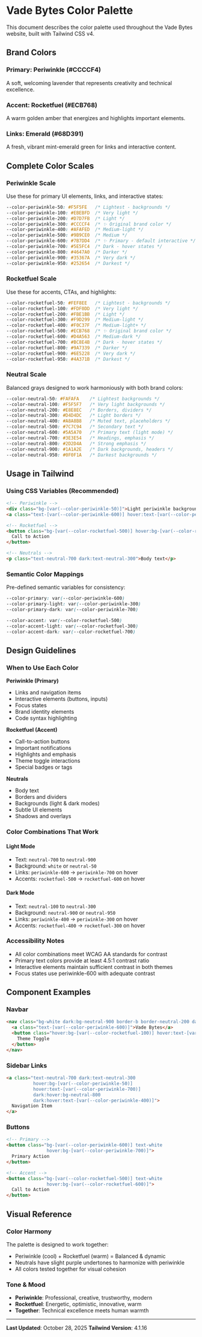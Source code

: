 # Vade Bytes Color Palette

This document describes the color palette used throughout the Vade Bytes website, built with Tailwind CSS v4.

## Brand Colors

### Primary: Periwinkle (#CCCCF4)
A soft, welcoming lavender that represents creativity and technical excellence.

### Accent: Rocketfuel (#ECB768)
A warm golden amber that energizes and highlights important elements.

### Links: Emerald (#68D391)
A fresh, vibrant mint-emerald green for links and interactive content.

## Complete Color Scales

### Periwinkle Scale
Use these for primary UI elements, links, and interactive states:

```css
--color-periwinkle-50: #F5F5FE   /* Lightest - backgrounds */
--color-periwinkle-100: #EBEBFD  /* Very light */
--color-periwinkle-200: #D7D7FB  /* Light */
--color-periwinkle-300: #CCCCF4  /* ✨ Original brand color */
--color-periwinkle-400: #AFAFED  /* Medium-light */
--color-periwinkle-500: #9B9CE0  /* Medium */
--color-periwinkle-600: #7B7DD4  /* ✨ Primary - default interactive */
--color-periwinkle-700: #5E5FC4  /* Dark - hover states */
--color-periwinkle-800: #4647A0  /* Darker */
--color-periwinkle-900: #35367A  /* Very dark */
--color-periwinkle-950: #252654  /* Darkest */
```

### Rocketfuel Scale
Use these for accents, CTAs, and highlights:

```css
--color-rocketfuel-50: #FEF8EE   /* Lightest - backgrounds */
--color-rocketfuel-100: #FDF0DD  /* Very light */
--color-rocketfuel-200: #FBE1BB  /* Light */
--color-rocketfuel-300: #F9D299  /* Medium-light */
--color-rocketfuel-400: #F0C37F  /* Medium-light+ */
--color-rocketfuel-500: #ECB768  /* ✨ Original brand color */
--color-rocketfuel-600: #D4A563  /* Medium-dark */
--color-rocketfuel-700: #BC8E4B  /* Dark - hover states */
--color-rocketfuel-800: #9A7339  /* Darker */
--color-rocketfuel-900: #6E5228  /* Very dark */
--color-rocketfuel-950: #4A371B  /* Darkest */
```

### Neutral Scale
Balanced grays designed to work harmoniously with both brand colors:

```css
--color-neutral-50: #FAFAFA    /* Lightest backgrounds */
--color-neutral-100: #F5F5F7   /* Very light backgrounds */
--color-neutral-200: #E8E8EC   /* Borders, dividers */
--color-neutral-300: #D4D4DC   /* Light borders */
--color-neutral-400: #A8A8B8   /* Muted text, placeholders */
--color-neutral-500: #7C7C94   /* Secondary text */
--color-neutral-600: #5A5A70   /* Primary text (light mode) */
--color-neutral-700: #3E3E54   /* Headings, emphasis */
--color-neutral-800: #2D2D4A   /* Strong emphasis */
--color-neutral-900: #1A1A2E   /* Dark backgrounds, headers */
--color-neutral-950: #0F0F1A   /* Darkest backgrounds */
```

## Usage in Tailwind

### Using CSS Variables (Recommended)
```html
<!-- Periwinkle -->
<div class="bg-[var(--color-periwinkle-50)]">Light periwinkle background</div>
<a class="text-[var(--color-periwinkle-600)] hover:text-[var(--color-periwinkle-700)]">Link</a>

<!-- Rocketfuel -->
<button class="bg-[var(--color-rocketfuel-500)] hover:bg-[var(--color-rocketfuel-600)]">
  Call to Action
</button>

<!-- Neutrals -->
<p class="text-neutral-700 dark:text-neutral-300">Body text</p>
```

### Semantic Color Mappings
Pre-defined semantic variables for consistency:

```css
--color-primary: var(--color-periwinkle-600)
--color-primary-light: var(--color-periwinkle-300)
--color-primary-dark: var(--color-periwinkle-700)

--color-accent: var(--color-rocketfuel-500)
--color-accent-light: var(--color-rocketfuel-300)
--color-accent-dark: var(--color-rocketfuel-700)
```

## Design Guidelines

### When to Use Each Color

**Periwinkle (Primary)**
- Links and navigation items
- Interactive elements (buttons, inputs)
- Focus states
- Brand identity elements
- Code syntax highlighting

**Rocketfuel (Accent)**
- Call-to-action buttons
- Important notifications
- Highlights and emphasis
- Theme toggle interactions
- Special badges or tags

**Neutrals**
- Body text
- Borders and dividers
- Backgrounds (light & dark modes)
- Subtle UI elements
- Shadows and overlays

### Color Combinations That Work

#### Light Mode
- Text: `neutral-700` to `neutral-900`
- Background: `white` or `neutral-50`
- Links: `periwinkle-600` → `periwinkle-700` on hover
- Accents: `rocketfuel-500` → `rocketfuel-600` on hover

#### Dark Mode
- Text: `neutral-100` to `neutral-300`
- Background: `neutral-900` or `neutral-950`
- Links: `periwinkle-400` → `periwinkle-300` on hover
- Accents: `rocketfuel-400` → `rocketfuel-300` on hover

### Accessibility Notes

- All color combinations meet WCAG AA standards for contrast
- Primary text colors provide at least 4.5:1 contrast ratio
- Interactive elements maintain sufficient contrast in both themes
- Focus states use periwinkle-600 with adequate contrast

## Component Examples

### Navbar
```html
<nav class="bg-white dark:bg-neutral-900 border-b border-neutral-200 dark:border-neutral-800">
  <a class="text-[var(--color-periwinkle-600)]">Vade Bytes</a>
  <button class="hover:bg-[var(--color-rocketfuel-100)] hover:text-[var(--color-rocketfuel-700)]">
    Theme Toggle
  </button>
</nav>
```

### Sidebar Links
```html
<a class="text-neutral-700 dark:text-neutral-300
          hover:bg-[var(--color-periwinkle-50)]
          hover:text-[var(--color-periwinkle-700)]
          dark:hover:bg-neutral-800
          dark:hover:text-[var(--color-periwinkle-400)]">
  Navigation Item
</a>
```

### Buttons
```html
<!-- Primary -->
<button class="bg-[var(--color-periwinkle-600)] text-white
               hover:bg-[var(--color-periwinkle-700)]">
  Primary Action
</button>

<!-- Accent -->
<button class="bg-[var(--color-rocketfuel-500)] text-white
               hover:bg-[var(--color-rocketfuel-600)]">
  Call to Action
</button>
```

## Visual Reference

### Color Harmony
The palette is designed to work together:
- Periwinkle (cool) + Rocketfuel (warm) = Balanced & dynamic
- Neutrals have slight purple undertones to harmonize with periwinkle
- All colors tested together for visual cohesion

### Tone & Mood
- **Periwinkle**: Professional, creative, trustworthy, modern
- **Rocketfuel**: Energetic, optimistic, innovative, warm
- **Together**: Technical excellence meets human warmth

---

**Last Updated**: October 28, 2025
**Tailwind Version**: 4.1.16
